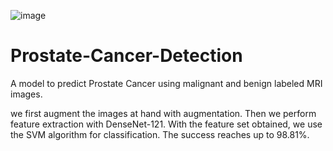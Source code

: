 ![image](https://github.com/hakanskn/Prostate-Cancer-Detection/assets/78351053/a9051ad3-a5f7-4598-a2c4-1a0b40ffa733)


# Prostate-Cancer-Detection
A model to predict Prostate Cancer using malignant and benign labeled MRI images.

we first augment the images at hand with augmentation.
Then we perform feature extraction with DenseNet-121.
With the feature set obtained, we use the SVM algorithm for classification.
The success reaches up to 98.81%.
